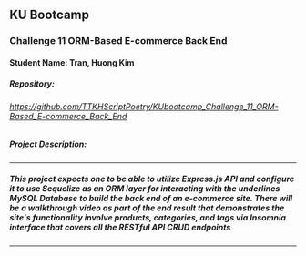 ## KU Bootcamp  
### Challenge 11 ORM-Based E-commerce Back End
#### Student Name: Tran, Huong Kim

##### Repository:   
###### https://github.com/TTKHScriptPoetry/KUbootcamp_Challenge_11_ORM-Based_E-commerce_Back_End
 
##### Project Description:
---------------------------------------------------------------------------------------------------------
##### This project expects one to be able to utilize Express.js API and configure it to use Sequelize as an ORM layer for interacting with the underlines MySQL Database to build the back end of an e-commerce site. There will be a walkthrough video as part of the end result that demonstrates the site's functionality involve products, categories, and tags via Insomnia interface that covers all the RESTful API CRUD endpoints
---------------------------------------------------------------------------------------------------------
